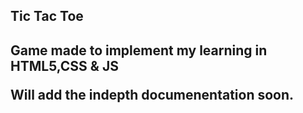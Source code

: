 <h2>Tic Tac Toe<h2>

Game made to  implement my learning in HTML5,CSS & JS

Will add the indepth documenentation soon.
